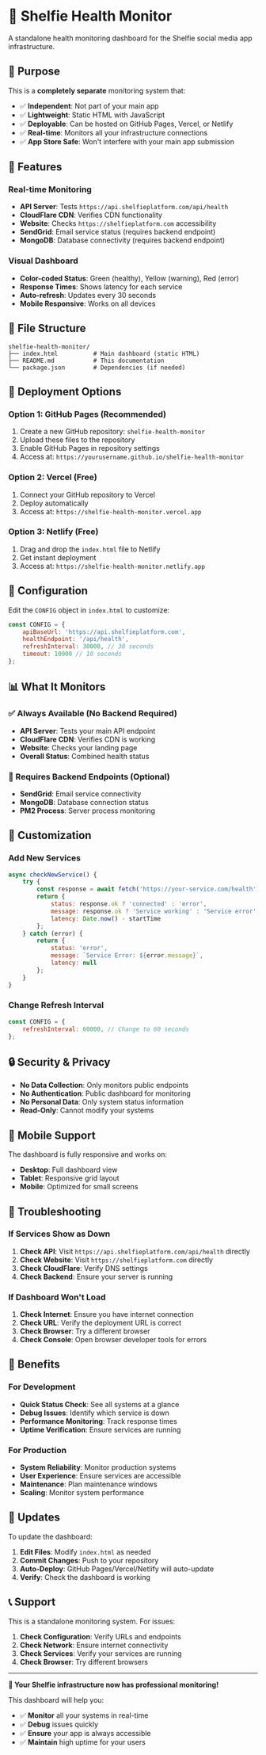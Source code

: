 # 🏥 Shelfie Health Monitor

A standalone health monitoring dashboard for the Shelfie social media app infrastructure.

## 🎯 **Purpose**

This is a **completely separate** monitoring system that:
- ✅ **Independent**: Not part of your main app
- ✅ **Lightweight**: Static HTML with JavaScript
- ✅ **Deployable**: Can be hosted on GitHub Pages, Vercel, or Netlify
- ✅ **Real-time**: Monitors all your infrastructure connections
- ✅ **App Store Safe**: Won't interfere with your main app submission

## 🚀 **Features**

### **Real-time Monitoring**
- **API Server**: Tests `https://api.shelfieplatform.com/api/health`
- **CloudFlare CDN**: Verifies CDN functionality
- **Website**: Checks `https://shelfieplatform.com` accessibility
- **SendGrid**: Email service status (requires backend endpoint)
- **MongoDB**: Database connectivity (requires backend endpoint)

### **Visual Dashboard**
- **Color-coded Status**: Green (healthy), Yellow (warning), Red (error)
- **Response Times**: Shows latency for each service
- **Auto-refresh**: Updates every 30 seconds
- **Mobile Responsive**: Works on all devices

## 📁 **File Structure**

```
shelfie-health-monitor/
├── index.html          # Main dashboard (static HTML)
├── README.md           # This documentation
└── package.json        # Dependencies (if needed)
```

## 🚀 **Deployment Options**

### **Option 1: GitHub Pages (Recommended)**
1. Create a new GitHub repository: `shelfie-health-monitor`
2. Upload these files to the repository
3. Enable GitHub Pages in repository settings
4. Access at: `https://yourusername.github.io/shelfie-health-monitor`

### **Option 2: Vercel (Free)**
1. Connect your GitHub repository to Vercel
2. Deploy automatically
3. Access at: `https://shelfie-health-monitor.vercel.app`

### **Option 3: Netlify (Free)**
1. Drag and drop the `index.html` file to Netlify
2. Get instant deployment
3. Access at: `https://shelfie-health-monitor.netlify.app`

## 🔧 **Configuration**

Edit the `CONFIG` object in `index.html` to customize:

```javascript
const CONFIG = {
    apiBaseUrl: 'https://api.shelfieplatform.com',
    healthEndpoint: '/api/health',
    refreshInterval: 30000, // 30 seconds
    timeout: 10000 // 10 seconds
};
```

## 📊 **What It Monitors**

### **✅ Always Available (No Backend Required)**
- **API Server**: Tests your main API endpoint
- **CloudFlare CDN**: Verifies CDN is working
- **Website**: Checks your landing page
- **Overall Status**: Combined health status

### **🔧 Requires Backend Endpoints (Optional)**
- **SendGrid**: Email service connectivity
- **MongoDB**: Database connection status
- **PM2 Process**: Server process monitoring

## 🎨 **Customization**

### **Add New Services**
```javascript
async checkNewService() {
    try {
        const response = await fetch('https://your-service.com/health');
        return { 
            status: response.ok ? 'connected' : 'error',
            message: response.ok ? 'Service working' : 'Service error',
            latency: Date.now() - startTime
        };
    } catch (error) {
        return { 
            status: 'error', 
            message: `Service Error: ${error.message}`, 
            latency: null 
        };
    }
}
```

### **Change Refresh Interval**
```javascript
const CONFIG = {
    refreshInterval: 60000, // Change to 60 seconds
};
```

## 🔒 **Security & Privacy**

- **No Data Collection**: Only monitors public endpoints
- **No Authentication**: Public dashboard for monitoring
- **No Personal Data**: Only system status information
- **Read-Only**: Cannot modify your systems

## 📱 **Mobile Support**

The dashboard is fully responsive and works on:
- **Desktop**: Full dashboard view
- **Tablet**: Responsive grid layout
- **Mobile**: Optimized for small screens

## 🚨 **Troubleshooting**

### **If Services Show as Down**
1. **Check API**: Visit `https://api.shelfieplatform.com/api/health` directly
2. **Check Website**: Visit `https://shelfieplatform.com` directly
3. **Check CloudFlare**: Verify DNS settings
4. **Check Backend**: Ensure your server is running

### **If Dashboard Won't Load**
1. **Check Internet**: Ensure you have internet connection
2. **Check URL**: Verify the deployment URL is correct
3. **Check Browser**: Try a different browser
4. **Check Console**: Open browser developer tools for errors

## 🎯 **Benefits**

### **For Development**
- **Quick Status Check**: See all systems at a glance
- **Debug Issues**: Identify which service is down
- **Performance Monitoring**: Track response times
- **Uptime Verification**: Ensure services are running

### **For Production**
- **System Reliability**: Monitor production systems
- **User Experience**: Ensure services are accessible
- **Maintenance**: Plan maintenance windows
- **Scaling**: Monitor system performance

## 🔄 **Updates**

To update the dashboard:
1. **Edit Files**: Modify `index.html` as needed
2. **Commit Changes**: Push to your repository
3. **Auto-Deploy**: GitHub Pages/Vercel/Netlify will auto-update
4. **Verify**: Check the dashboard is working

## 📞 **Support**

This is a standalone monitoring system. For issues:
1. **Check Configuration**: Verify URLs and endpoints
2. **Check Network**: Ensure internet connectivity
3. **Check Services**: Verify your services are running
4. **Check Browser**: Try different browsers

---

**🎉 Your Shelfie infrastructure now has professional monitoring!**

This dashboard will help you:
- ✅ **Monitor** all your systems in real-time
- ✅ **Debug** issues quickly
- ✅ **Ensure** your app is always accessible
- ✅ **Maintain** high uptime for your users
